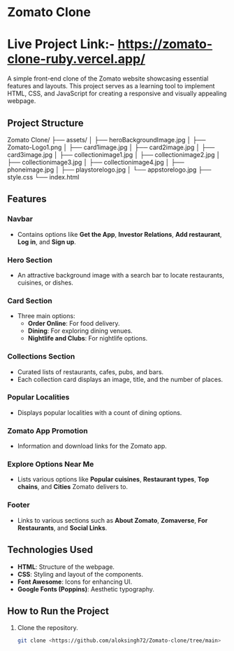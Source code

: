 # Zomato Clone

# Live Project Link:- https://zomato-clone-ruby.vercel.app/

A simple front-end clone of the Zomato website showcasing essential features and layouts. This project serves as a learning tool to implement HTML, CSS, and JavaScript for creating a responsive and visually appealing webpage.

## Project Structure
Zomato Clone/ ├── assets/ │ ├── heroBackgroundImage.jpg │ ├── Zomato-Logo1.png │ ├── card1image.jpg │ ├── card2image.jpg │ ├── card3image.jpg │ ├── collectionimage1.jpg │ ├── collectionimage2.jpg │ ├── collectionimage3.jpg │ ├── collectionimage4.jpg │ ├── phoneimage.jpg │ ├── playstorelogo.jpg │ └── appstorelogo.jpg ├── style.css └── index.html


## Features

### Navbar
- Contains options like **Get the App**, **Investor Relations**, **Add restaurant**, **Log in**, and **Sign up**.
  
### Hero Section
- An attractive background image with a search bar to locate restaurants, cuisines, or dishes.
  
### Card Section
- Three main options:
  - **Order Online**: For food delivery.
  - **Dining**: For exploring dining venues.
  - **Nightlife and Clubs**: For nightlife options.

### Collections Section
- Curated lists of restaurants, cafes, pubs, and bars.
- Each collection card displays an image, title, and the number of places.

### Popular Localities
- Displays popular localities with a count of dining options.

### Zomato App Promotion
- Information and download links for the Zomato app.

### Explore Options Near Me
- Lists various options like **Popular cuisines**, **Restaurant types**, **Top chains**, and **Cities** Zomato delivers to.

### Footer
- Links to various sections such as **About Zomato**, **Zomaverse**, **For Restaurants**, and **Social Links**.

## Technologies Used

- **HTML**: Structure of the webpage.
- **CSS**: Styling and layout of the components.
- **Font Awesome**: Icons for enhancing UI.
- **Google Fonts (Poppins)**: Aesthetic typography.

## How to Run the Project

1. Clone the repository.
   ```bash
   git clone <https://github.com/aloksingh72/Zomato-clone/tree/main>


